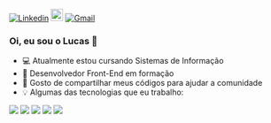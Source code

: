 [![Linkedin](https://img.shields.io/badge/-LinkedIn-blue?style=flat&logo=Linkedin&logoColor=white)](https://www.linkedin.com/in/lucasfernandesprogrammer/)
[<img src="https://img.shields.io/github/followers/LucasFernandesBrazil?label=follow&style=social" height="22" title="Follow me" />](https://github.com/LucasFernandesBrazil) 
[![Gmail](https://img.shields.io/badge/-Gmail-c14438?style=flat&logo=Gmail&logoColor=white)](mailto:lucasfernandesprogrammer@gmail.com)



### Oi, eu sou o Lucas 👋


- :computer: Atualmente estou cursando Sistemas de Informação
- :blue_book: Desenvolvedor Front-End em formação
- :metal: Gosto de compartilhar meus códigos para ajudar a comunidade
- :bulb: Algumas das tecnologias que eu trabalho:

<img src="https://img.shields.io/static/v1?label=java&message=Language&color=red&style=for-the-badge&logo=JAVA"/>
<img src="https://img.shields.io/static/v1?label=Python&message=Language&color=blue&style=for-the-badge&logo=PYTHON"/>
<img src="https://img.shields.io/static/v1?label=HTML5&message=Markup language&color=orange&style=for-the-badge&logo=HTML5"/>
<img src="https://img.shields.io/static/v1?label=CSS3&message=Style Sheet Language&color=yellow&style=for-the-badge&logo=CSS3"/>
<img src="https://img.shields.io/static/v1?label=LUA&message=Language&color=blue&style=for-the-badge&logo=LUA"/>






